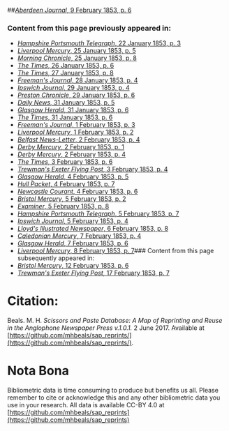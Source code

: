 ##[*Aberdeen Journal*, 9 February 1853, p. 6](https://mhbeals.github.io/sap_html/Aberdeen-Journal/Aberdeen-Journal-9-February-1853-p-6)

### Content from this page previously appeared in:
+ [*Hampshire Portsmouth Telegraph*, 22 January 1853, p. 3](https://mhbeals.github.io/sap_html/Hampshire-Portsmouth-Telegraph/Hampshire-Portsmouth-Telegraph-22-January-1853-p-3)
+ [*Liverpool Mercury*, 25 January 1853, p. 5](https://mhbeals.github.io/sap_html/Liverpool-Mercury/Liverpool-Mercury-25-January-1853-p-5)
+ [*Morning Chronicle*, 25 January 1853, p. 8](https://mhbeals.github.io/sap_html/Morning-Chronicle/Morning-Chronicle-25-January-1853-p-8)
+ [*The Times*, 26 January 1853, p. 6](https://mhbeals.github.io/sap_html/The-Times/The-Times-26-January-1853-p-6)
+ [*The Times*, 27 January 1853, p. 8](https://mhbeals.github.io/sap_html/The-Times/The-Times-27-January-1853-p-8)
+ [*Freeman's Journal*, 28 January 1853, p. 4](https://mhbeals.github.io/sap_html/Freeman's-Journal/Freeman's-Journal-28-January-1853-p-4)
+ [*Ipswich Journal*, 29 January 1853, p. 4](https://mhbeals.github.io/sap_html/Ipswich-Journal/Ipswich-Journal-29-January-1853-p-4)
+ [*Preston Chronicle*, 29 January 1853, p. 6](https://mhbeals.github.io/sap_html/Preston-Chronicle/Preston-Chronicle-29-January-1853-p-6)
+ [*Daily News*, 31 January 1853, p. 5](https://mhbeals.github.io/sap_html/Daily-News/Daily-News-31-January-1853-p-5)
+ [*Glasgow Herald*, 31 January 1853, p. 6](https://mhbeals.github.io/sap_html/Glasgow-Herald/Glasgow-Herald-31-January-1853-p-6)
+ [*The Times*, 31 January 1853, p. 6](https://mhbeals.github.io/sap_html/The-Times/The-Times-31-January-1853-p-6)
+ [*Freeman's Journal*, 1 February 1853, p. 3](https://mhbeals.github.io/sap_html/Freeman's-Journal/Freeman's-Journal-1-February-1853-p-3)
+ [*Liverpool Mercury*, 1 February 1853, p. 2](https://mhbeals.github.io/sap_html/Liverpool-Mercury/Liverpool-Mercury-1-February-1853-p-2)
+ [*Belfast News-Letter*, 2 February 1853, p. 4](https://mhbeals.github.io/sap_html/Belfast-News-Letter/Belfast-News-Letter-2-February-1853-p-4)
+ [*Derby Mercury*, 2 February 1853, p. 1](https://mhbeals.github.io/sap_html/Derby-Mercury/Derby-Mercury-2-February-1853-p-1)
+ [*Derby Mercury*, 2 February 1853, p. 4](https://mhbeals.github.io/sap_html/Derby-Mercury/Derby-Mercury-2-February-1853-p-4)
+ [*The Times*, 3 February 1853, p. 6](https://mhbeals.github.io/sap_html/The-Times/The-Times-3-February-1853-p-6)
+ [*Trewman's Exeter Flying Post*, 3 February 1853, p. 4](https://mhbeals.github.io/sap_html/Trewman's-Exeter-Flying-Post/Trewman's-Exeter-Flying-Post-3-February-1853-p-4)
+ [*Glasgow Herald*, 4 February 1853, p. 5](https://mhbeals.github.io/sap_html/Glasgow-Herald/Glasgow-Herald-4-February-1853-p-5)
+ [*Hull Packet*, 4 February 1853, p. 7](https://mhbeals.github.io/sap_html/Hull-Packet/Hull-Packet-4-February-1853-p-7)
+ [*Newcastle Courant*, 4 February 1853, p. 6](https://mhbeals.github.io/sap_html/Newcastle-Courant/Newcastle-Courant-4-February-1853-p-6)
+ [*Bristol Mercury*, 5 February 1853, p. 2](https://mhbeals.github.io/sap_html/Bristol-Mercury/Bristol-Mercury-5-February-1853-p-2)
+ [*Examiner*, 5 February 1853, p. 8](https://mhbeals.github.io/sap_html/Examiner/Examiner-5-February-1853-p-8)
+ [*Hampshire Portsmouth Telegraph*, 5 February 1853, p. 7](https://mhbeals.github.io/sap_html/Hampshire-Portsmouth-Telegraph/Hampshire-Portsmouth-Telegraph-5-February-1853-p-7)
+ [*Ipswich Journal*, 5 February 1853, p. 4](https://mhbeals.github.io/sap_html/Ipswich-Journal/Ipswich-Journal-5-February-1853-p-4)
+ [*Lloyd's Illustrated Newspaper*, 6 February 1853, p. 8](https://mhbeals.github.io/sap_html/Lloyd's-Illustrated-Newspaper/Lloyd's-Illustrated-Newspaper-6-February-1853-p-8)
+ [*Caledonian Mercury*, 7 February 1853, p. 4](https://mhbeals.github.io/sap_html/Caledonian-Mercury/Caledonian-Mercury-7-February-1853-p-4)
+ [*Glasgow Herald*, 7 February 1853, p. 6](https://mhbeals.github.io/sap_html/Glasgow-Herald/Glasgow-Herald-7-February-1853-p-6)
+ [*Liverpool Mercury*, 8 February 1853, p. 7](https://mhbeals.github.io/sap_html/Liverpool-Mercury/Liverpool-Mercury-8-February-1853-p-7)### Content from this page subsequently appeared in:
+ [*Bristol Mercury*, 12 February 1853, p. 6](https://mhbeals.github.io/sap_html/Bristol-Mercury/Bristol-Mercury-12-February-1853-p-6)
+ [*Trewman's Exeter Flying Post*, 17 February 1853, p. 7](https://mhbeals.github.io/sap_html/Trewman's-Exeter-Flying-Post/Trewman's-Exeter-Flying-Post-17-February-1853-p-7)
                    
# Citation: 

Beals. M. H. *Scissors and Paste Database: A Map of Reprinting and Reuse in the Anglophone Newspaper Press v.1.0.1.* 2 June 2017. Available at [https://github.com/mhbeals/sap_reprints/](https://github.com/mhbeals/sap_reprints/). 
                    
# Nota Bona

Bibliometric data is time consuming to produce but benefits us all. Please remember to cite or acknowledge this and any other bibliometric data you use in your research. All data is available CC-BY 4.0 at [https://github.com/mhbeals/sap_reprints](https://github.com/mhbeals/sap_reprints)